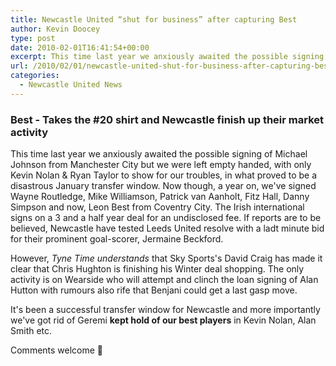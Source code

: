 ```yaml
---
title: Newcastle United “shut for business” after capturing Best
author: Kevin Doocey
type: post
date: 2010-02-01T16:41:54+00:00
excerpt: This time last year we anxiously awaited the possible signing of Michael Johnson..
url: /2010/02/01/newcastle-united-shut-for-business-after-capturing-best/
categories:
  - Newcastle United News
---
```


### Best - Takes the #20 shirt and Newcastle finish up their market activity

This time last year we anxiously awaited the possible signing of Michael Johnson from Manchester City but we were left empty handed, with only Kevin Nolan & Ryan Taylor to show for our troubles, in what proved to be a disastrous January transfer window. Now though, a year on, we've signed Wayne Routledge, Mike Williamson, Patrick van Aanholt, Fitz Hall, Danny Simpson and  now, Leon Best from Coventry City. The Irish international signs on a 3 and a half year deal for an undisclosed fee. If reports are to be believed, Newcastle have tested Leeds United resolve with a ladt minute bid for their prominent goal-scorer, Jermaine Beckford.

However, _Tyne Time understands_ that Sky Sports's David Craig has made it clear that Chris Hughton is finishing his Winter deal shopping. The only activity is on Wearside who will attempt and clinch the loan signing of Alan Hutton with rumours also rife that Benjani could get a last gasp move.

It's been a successful transfer window for Newcastle and more importantly we've got rid of Geremi **kept hold of our best players** in Kevin Nolan, Alan Smith etc.

Comments welcome 🙂
